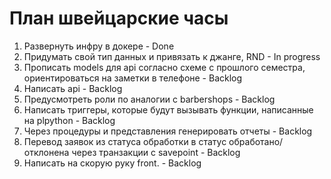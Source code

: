 # План швейцарские часы

1. Развернуть инфру в докере - Done
2. Придумать свой тип данных и привязать к джанге, RND - In progress
3. Прописать models для api согласно схеме с прошлого семестра, ориентироваться на заметки в телефоне - Backlog
4. Написать api - Backlog
5. Предусмотреть роли по аналогии с barbershops - Backlog
6. Написать триггеры, которые будут вызывать функции, написанные на plpython - Backlog
7. Через процедуры и представления генерировать отчеты - Backlog
8. Перевод заявок из статуса обработки в статус обработано/отклонена через транзакции с savepoint - Backlog
9. Написать на скорую руку front. - Backlog